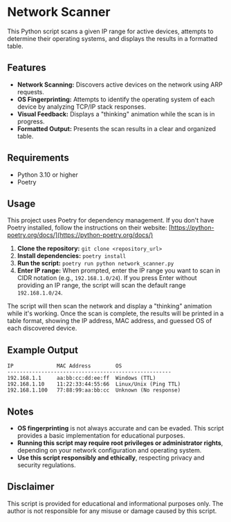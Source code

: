 # Network Scanner
This Python script scans a given IP range for active devices, attempts to determine their operating systems, and displays the results in a formatted table.

## Features
* **Network Scanning:** Discovers active devices on the network using ARP requests.
* **OS Fingerprinting:** Attempts to identify the operating system of each device by analyzing TCP/IP stack responses.
* **Visual Feedback:** Displays a "thinking" animation while the scan is in progress.
* **Formatted Output:** Presents the scan results in a clear and organized table.

## Requirements
* Python 3.10 or higher
* Poetry

## Usage

This project uses Poetry for dependency management. If you don't have Poetry installed, follow the instructions on their website: [https://python-poetry.org/docs/](https://python-poetry.org/docs/)

1. **Clone the repository:** `git clone <repository_url>`
2. **Install dependencies:** `poetry install`
3. **Run the script:** `poetry run python network_scanner.py`
4. **Enter IP range:** When prompted, enter the IP range you want to scan in CIDR notation (e.g., `192.168.1.0/24`). If you press Enter without providing an IP range, the script will scan the default range `192.168.1.0/24`.

The script will then scan the network and display a "thinking" animation while it's working. Once the scan is complete, the results will be printed in a table format, showing the IP address, MAC address, and guessed OS of each discovered device.

## Example Output

```
IP              MAC Address        OS
-----------------------------------------------------
192.168.1.1     aa:bb:cc:dd:ee:ff  Windows (TTL)
192.168.1.10    11:22:33:44:55:66  Linux/Unix (Ping TTL)
192.168.1.100   77:88:99:aa:bb:cc  Unknown (No response)
```

## Notes

* **OS fingerprinting** is not always accurate and can be evaded. This script provides a basic implementation for educational purposes.
* **Running this script may require root privileges or administrator rights**, depending on your network configuration and operating system.
* **Use this script responsibly and ethically**, respecting privacy and security regulations.

## Disclaimer

This script is provided for educational and informational purposes only. The author is not responsible for any misuse or damage caused by this script.

